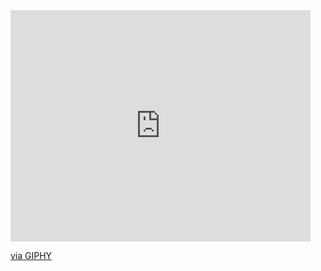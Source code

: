
<iframe src="https://giphy.com/embed/BO0B1hyYj7YZbHlBtv" width="480" height="370" frameBorder="0" class="giphy-embed" allowFullScreen></iframe><p><a href="https://giphy.com/gifs/BO0B1hyYj7YZbHlBtv">via GIPHY</a></p>
